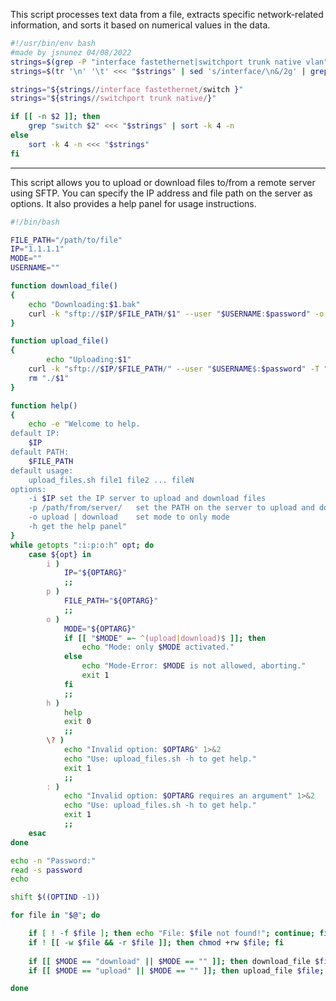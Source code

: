   
This script processes text data from a file, extracts specific network-related information, and sorts it based on numerical values in the data.
```bash
#!/usr/bin/env bash
#made by jsnunez 04/08/2022
strings=$(grep -P "interface fastethernet|switchport trunk native vlan" "$1")
strings=$(tr '\n' '\t' <<< "$strings" | sed 's/interface/\n&/2g' | grep -vP "/24|/23")

strings="${strings//interface fastethernet/switch }"
strings="${strings//switchport trunk native/}"

if [[ -n $2 ]]; then
    grep "switch $2" <<< "$strings" | sort -k 4 -n
else
    sort -k 4 -n <<< "$strings"
fi
```
------
This script allows you to upload or download files to/from a remote server using SFTP. You can specify the IP address and file path on the server as options. It also provides a help panel for usage instructions.
```bash
#!/bin/bash

FILE_PATH="/path/to/file"
IP="1.1.1.1"
MODE=""
USERNAME=""

function download_file()
{
	echo "Downloading:$1.bak"
	curl -k "sftp://$IP/$FILE_PATH/$1" --user "$USERNAME:$password" -o "./$1.bak"
}

function upload_file()
{
        echo "Uploading:$1"
	curl -k "sftp://$IP/$FILE_PATH/" --user "$USERNAME$:$password" -T "./$1"
	rm "./$1"
}

function help()
{
	echo -e "Welcome to help.
default IP:
    $IP
default PATH:
    $FILE_PATH
default usage:
    upload_files.sh file1 file2 ... fileN
options:
    -i $IP set the IP server to upload and download files
    -p /path/from/server/	set the PATH on the server to upload and download files
    -o upload | download	set mode to only mode
    -h get the help panel"
}
while getopts ":i:p:o:h" opt; do
	case ${opt} in
		i )
			IP="${OPTARG}"
			;;
		p )
			FILE_PATH="${OPTARG}"
			;;
		o )
			MODE="${OPTARG}"
			if [[ "$MODE" =~ ^(upload|download)$ ]]; then
				echo "Mode: only $MODE activated."
			else
				echo "Mode-Error: $MODE is not allowed, aborting."
				exit 1
			fi
			;;
		h )
			help
			exit 0
			;;
		\? )
			echo "Invalid option: $OPTARG" 1>&2
			echo "Use: upload_files.sh -h to get help."
			exit 1
			;;
		: )
			echo "Invalid option: $OPTARG requires an argument" 1>&2
			echo "Use: upload_files.sh -h to get help."
			exit 1
			;;
	esac
done

echo -n "Password:"
read -s password
echo

shift $((OPTIND -1))

for file in "$@"; do

	if [ ! -f $file ]; then echo "File: $file not found!"; continue; fi
	if ! [[ -w $file && -r $file ]]; then chmod +rw $file; fi
	
	if [[ $MODE == "download" || $MODE == "" ]]; then download_file $file; fi
	if [[ $MODE == "upload" || $MODE == "" ]]; then upload_file $file; fi

done
```